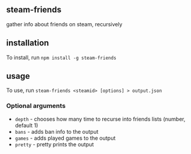 ## steam-friends
gather info about friends on steam, recursively

## installation
To install, run `npm install -g steam-friends`

## usage
To use, run `steam-friends <steamid> [options] > output.json`

### Optional arguments
- `depth` - chooses how many time to recurse into friends lists (number, default 1)
- `bans` - adds ban info to the output
- `games` - adds played games to the output
- `pretty` - pretty prints the output